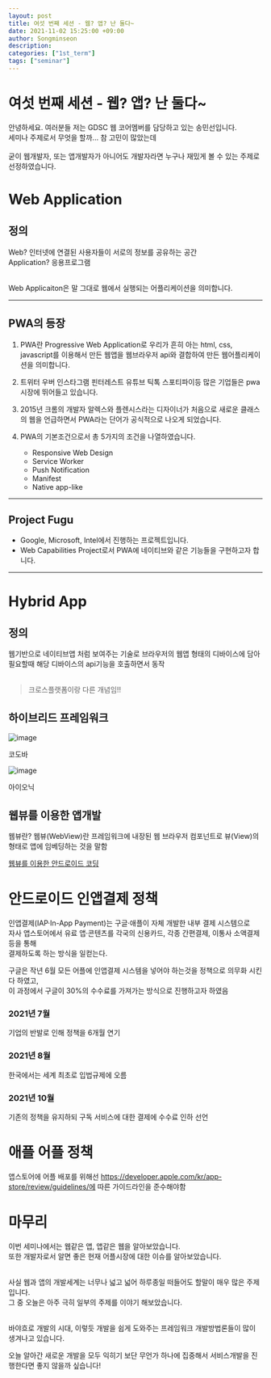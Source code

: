 ```yaml
---
layout: post
title: 여섯 번째 세션 - 웹? 앱? 난 둘다~
date: 2021-11-02 15:25:00 +09:00
author: Songminseon
description:
categories: ["1st_term"]
tags: ["seminar"]
---
```


# 여섯 번째 세션 - 웹? 앱? 난 둘다~

안녕하세요. 여러분들 저는 GDSC 웹 코어멤버를 담당하고 있는 송민선입니다.<br>
세미나 주제로서 무엇을 할까... 참 고민이 많았는데<br><br>
굳이 웹개발자, 또는 앱개발자가 아니어도 개발자라면 누구나 재밌게 볼 수 있는 주제로 선정하였습니다.

# Web Application

## 정의

Web? 인터넷에 연결된 사용자들이 서로의 정보를 공유하는 공간<br>
Application? 응용프로그램 <br><br>

Web Applicaiton은 말 그대로 웹에서 실행되는 어플리케이션을 의미합니다.

---

## PWA의 등장

1. PWA란 Progressive Web Application로 우리가 흔히 아는 html, css, javascript를 이용해서 만든 웹앱을 웹브라우저 api와 결합하여 만든 웹어플리케이션을 의미합니다.

2. 트위터 우버 인스타그램 핀터레스트 유튜브 틱톡 스포티파이등 많은 기업들은 pwa시장에 뛰어들고 있습니다.

3. 2015년 크롬의 개발자 알렉스와 플렌시스라는 디자이너가 처음으로 새로운 클래스의 웹을 언급하면서 PWA라는 단어가 공식적으로 나오게 되었습니다.

4. PWA의 기본조건으로서 총 5가지의 조건을 나열하였습니다.
   - Responsive Web Design
   - Service Worker
   - Push Notification
   - Manifest
   - Native app-like

---

## Project Fugu

- Google, Microsoft, Intel에서 진행하는 프로젝트입니다.
- Web Capabilities Project로서 PWA에 네이티브와 같은 기능들을 구현하고자 합니다.

---

# Hybrid App

## 정의

웹기반으로 네이티브앱 처럼 보여주는 기술로 브라우저의 웹앱 형태의 디바이스에 담아 필요할때 해당 디바이스의 api기능을 호출하면서 동작
<br><br>

> 크로스플랫폼이랑 다른 개념임!!

## 하이브리드 프레임워크

![image](https://user-images.githubusercontent.com/52899141/139591376-11d941ba-1caa-46c8-91f4-655f0d8003a2.png)

코도바

![image](https://user-images.githubusercontent.com/52899141/139591455-36314941-665f-4758-9f66-e85c42aaa8d4.png)

아이오닉

## 웹뷰를 이용한 앱개발

웹뷰란? 웹뷰(WebView)란 프레임워크에
내장된 웹 브라우저 컴포넌트로 뷰(View)의 형태로 앱에 임베딩하는 것을 말함

[웹뷰를 이용한 안드로이드 코딩](https://github.com/Songminseon/gdsc-weminar-webview)

# 안드로이드 인앱결제 정책

인앱결제(IAP·In-App Payment)는 구글·애플이 자체 개발한 내부 결제 시스템으로<br>
자사 앱스토어에서 유료 앱·콘텐츠를 각국의 신용카드, 각종 간편결제, 이통사 소액결제 등을 통해<br> 결제하도록 하는 방식을 일컫는다. <br>

구글은 작년 6월 모든 어플에 인앱결제 시스템을 넣어야 하는것을 정책으로 의무화 시킨다 하였고, <br>
이 과정에서 구글이 30%의 수수료를 가져가는 방식으로 진행하고자 하였음

### 2021년 7월

기업의 반발로 인해 정책을 6개월 연기

### 2021년 8월

한국에서는 세계 최초로 입법규제에 오름

### 2021년 10월

기존의 정책을 유지하되 구독 서비스에 대한 결제에 수수료 인하 선언

# 애플 어플 정책

앱스토어에 어플 배포를 위해선 https://developer.apple.com/kr/app-store/review/guidelines/에 따른 가이드라인을 준수해야함

# 마무리

이번 세미나에서는 웹같은 앱, 앱같은 웹을 알아보았습니다. <br>
또한 개발자로서 알면 좋은 현재 어플시장에 대한 이슈를 알아보았습니다. <br><br>

사실 웹과 앱의 개발세계는 너무나 넓고 넓어 하루종일 떠들어도 할말이 매우 많은 주제입니다.<br>
그 중 오늘은 아주 극히 일부의 주제를 이야기 해보았습니다. <br><br>

바야흐로 개발의 시대, 이렇듯 개발을 쉽게 도와주는 프레임워크 개발방법론들이 많이 생겨나고 있습니다. <br>

오늘 알아간 새로운 개발을 모두 익히기 보단 무언가 하나에 집중해서 서비스개발을 진행한다면 좋지 않을까 싶습니다! <br>
